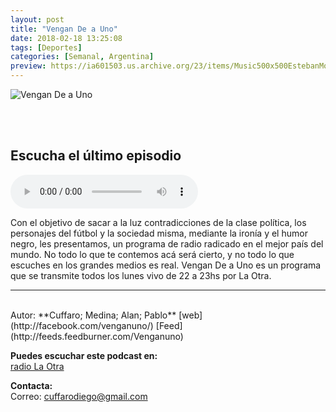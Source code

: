 ```yaml
---
layout: post
title: "Vengan De a Uno"
date: 2018-02-18 13:25:08
tags: [Deportes]
categories: [Semanal, Argentina]
preview: https://ia601503.us.archive.org/23/items/Music500x500EstebanMontoya/300logovengan2-DiegoCuffaro.jpg
---
```


![Vengan De a Uno](https://ia601503.us.archive.org/23/items/Music500x500EstebanMontoya/500logovengan2-DiegoCuffaro.jpg)

<br/>
<br/>

## Escucha el último episodio

<!--reproductor-feed=http://feeds.feedburner.com/Venganuno-->
<!--reproductor-start-->
<audio id="audio" preload="auto" controls="" src="http://feedproxy.google.com/~r/Venganuno/~5/mni1kSnfAs0/programa-numero-98_mf_24442501_feed_1.mp3"></audio>
<!--reproductor-end-->

Con el objetivo de sacar a la luz contradicciones de la clase política, los personajes del fútbol y la sociedad misma, mediante la ironía y el humor negro, les presentamos, un programa de radio radicado en el mejor país del mundo. No todo lo que te contemos acá será cierto, y no todo lo que escuches en los grandes medios es real.
Vengan De a Uno es un programa que se transmite todos los lunes vivo de 22 a 23hs por La Otra.  

_ _ _
<br>
Autor: **Cuffaro; Medina; Alan; Pablo**  
[web](http://facebook.com/venganuno/)  
[Feed](http://feeds.feedburner.com/Venganuno)  


**Puedes escuchar este podcast en:**  
[radio La Otra](http://radiolaotra.com.ar/)  


**Contacta:**  
Correo: [cuffarodiego@gmail.com](mailto:cuffarodiego@gmail.com)  

